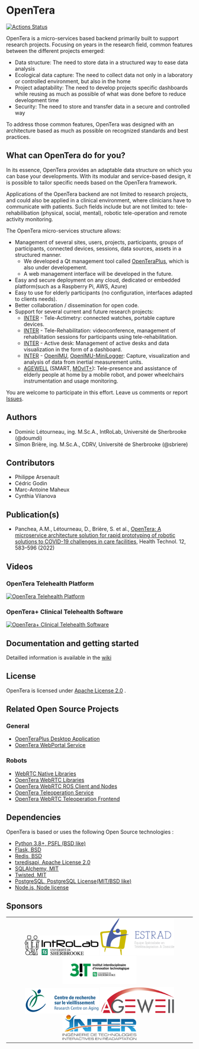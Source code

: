 # OpenTera

[![Actions Status](https://github.com/introlab/opentera/actions/workflows/python-package-pypi.yml/badge.svg)](https://github.com/introlab/opentera/actions)

OpenTera is a micro-services based backend primarily built to support research projects. Focusing on years in the research field, common features between the different projects emerged:

* Data structure: The need to store data in a structured way to ease data analysis
* Ecological data capture: The need to collect data not only in a laboratory or controlled environment, but also in the home
* Project adaptability: The need to develop projects specific dashboards while reusing as much as possible of what was done before to reduce development time
* Security: The need to store and transfer data in a secure and controlled way

To address those common features, OpenTera was designed with an architecture based as much as possible on recognized standards and best practices.

## What can OpenTera do for you?

In its essence, OpenTera provides an adaptable data structure on which you can base your developments. With its modular and service-based design, it is possible to tailor specific needs based on the OpenTera framework.

Applications of the OpenTera backend are not limited to research projects, and could also be applied in a clinical environment, where clinicians have to communicate with patients. Such fields include but are not limited to: tele-rehabilibation (physical, social, mental), robotic tele-operation and remote activity monitoring.

The OpenTera micro-services structure allows:

* Management of several sites, users, projects, participants, groups of participants, connected devices, sessions, data sources, assets in a structured manner.
  * We developed a Qt management tool called [OpenTeraPlus](https://github.com/introlab/openteraplus), which is also under developement.
  * A web management interface will be developed in the future.
* Easy and secure deployment on any cloud, dedicated or embedded platform(such as a Raspberry Pi, AWS, Azure)
* Easy to use for elderly participants (no configuration, interfaces adapted to clients needs).
* Better collaboration / dissemination for open code.
* Support for several current and future research projects:
  * [INTER](https://regroupementinter.com/) - Tele-Actimetry: connected watches, portable capture devices.
  * [INTER](https://regroupementinter.com/) - Tele-Rehabilitation: videoconference, management of rehabilitation sessions for participants using tele-rehabilitation.
  * [INTER](https://regroupementinter.com/) - Active desk: Management of active desks and data visualization in the form of a dashboard.
  * [INTER](https://regroupementinter.com/) - [OpenIMU](https://github.com/introlab/OpenIMU), [OpenIMU-MiniLogger](https://github.com/introlab/OpenIMU-MiniLogger): Capture, visualization and analysis of data from inertial measurement units.
  * [AGEWELL](https://agewell-nce.ca/research/research-programs-and-projects) (SMART, [MOvIT+](https://github.com/introlab/MOvITPlus)): Tele-presence and assistance of elderly people at home by a mobile robot, and power wheelchairs instrumentation and usage monitoring.

You are welcome to participate in this effort. Leave us comments or report [Issues](https://github.com/introlab/opentera/issues).

## Authors

* Dominic Létourneau, ing. M.Sc.A., IntRoLab, Université de Sherbrooke (@doumdi)
* Simon Brière, ing. M.Sc.A., CDRV, Université de Sherbrooke (@sbriere)

## Contributors

* Philippe Arsenault
* Cédric Godin
* Marc-Antoine Maheux
* Cynthia Vilanova

## Publication(s)

* Panchea, A.M., Létourneau, D., Brière, S. et al., [OpenTera: A microservice architecture solution for rapid prototyping of robotic solutions to COVID-19 challenges in care facilities](https://rdcu.be/cHzmf),  Health Technol. 12, 583–596 (2022)

## Videos

### OpenTera Telehealth Platform

[![OpenTera Telehealth Platform](https://img.youtube.com/vi/s5XVIDCP8_s/maxresdefault.jpg)](https://youtu.be/s5XVIDCP8_s)

### OpenTera+ Clinical Telehealth Software

[![OpenTera+ Clinical Telehealth Software](https://img.youtube.com/vi/4YMKSUE6xJs/maxresdefault.jpg)](https://youtu.be/4YMKSUE6xJs)

## Documentation and getting started

Detailled information is available in the [wiki](https://github.com/introlab/opentera/wiki)

## License

OpenTera is licensed under [Apache License 2.0](https://www.apache.org/licenses/LICENSE-2.0.txt) .

## Related Open Source Projects

### General

* [OpenTeraPlus Desktop Application](https://github.com/introlab/openteraplus)
* [OpenTera WebPortal Service](https://github.com/introlab/opentera-webportal-service)

### Robots

* [WebRTC Native Libraries](https://github.com/introlab/webrtc-native-build)
* [OpenTera WebRTC Libraries](https://github.com/introlab/opentera-webrtc)
* [OpenTera WebRTC ROS Client and Nodes](https://github.com/introlab/opentera-webrtc-ros)
* [OpenTera Teleoperation Service](https://github.com/introlab/opentera-teleop-service)
* [OpenTera WebRTC Teleoperation Frontend](https://github.com/introlab/opentera-webrtc-teleop-frontend)

## Dependencies

OpenTera is based or uses the following Open Source technologies :

* [Python 3.8+, PSFL (BSD like)](https://www.python.org)
* [Flask, BSD](http://flask.pocoo.org)
* [Redis, BSD](https://redislabs.com/why-redis/)
* [txredisapi, Apache License 2.0](https://github.com/fiorix/txredisapi)
* [SQLAlchemy, MIT](https://www.sqlalchemy.org)
* [Twisted, MIT](https://twistedmatrix.com)
* [PostgreSQL,  PostgreSQL License(MIT/BSD like)](https://www.postgresql.org)
* [Node.js, Node license](https://nodejs.org/en/)

## Sponsors

<table style="width:100%">
  <tr>
    <td align="center">
        <img src="teraserver/python/services/VideoRehabService/static/images/logos/IntRoLab.png" width="200">
        <img src="teraserver/python/services/VideoRehabService/static/images/logos/Estrad.png" width="200">
        <img src="teraserver/python/services/VideoRehabService/static/images/logos/3IT.png" width="200">
    </td>
  </tr>
  <tr>
    <td align="center">
        <img src="teraserver/python/services/VideoRehabService/static/images/logos/logo_CDRV.png" width="200">
        <img src="teraserver/python/services/VideoRehabService/static/images/logos/AgeWell.png" width="200">
        <img src="teraserver/python/services/VideoRehabService/static/images/logos/INTER.png" width="200">
    </td>
  </tr>
</table>
